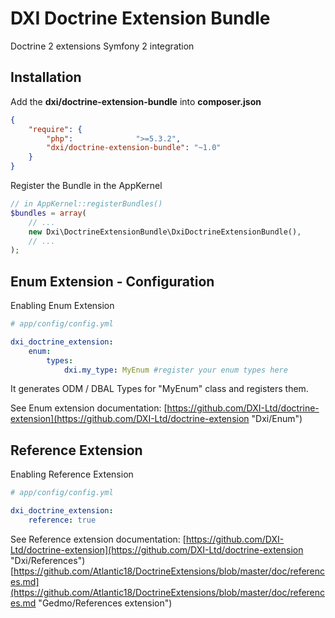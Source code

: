 # DXI Doctrine Extension Bundle

Doctrine 2 extensions Symfony 2 integration

## Installation

Add the **dxi/doctrine-extension-bundle** into **composer.json**

```json
{
    "require": {
        "php":              ">=5.3.2",
        "dxi/doctrine-extension-bundle": "~1.0"
    }
}
```

Register the Bundle in the AppKernel

```php
// in AppKernel::registerBundles()
$bundles = array(
    // ...
    new Dxi\DoctrineExtensionBundle\DxiDoctrineExtensionBundle(),
    // ...
);
```

## Enum Extension - Configuration

Enabling Enum Extension

```yaml
# app/config/config.yml

dxi_doctrine_extension:
    enum:
        types:
            dxi.my_type: MyEnum #register your enum types here
```

It generates ODM / DBAL Types for "MyEnum" class and registers them.

See Enum extension documentation:
[https://github.com/DXI-Ltd/doctrine-extension](https://github.com/DXI-Ltd/doctrine-extension "Dxi/Enum")

## Reference Extension

Enabling Reference Extension

```yaml
# app/config/config.yml

dxi_doctrine_extension:
    reference: true

```

See Reference extension documentation:
[https://github.com/DXI-Ltd/doctrine-extension](https://github.com/DXI-Ltd/doctrine-extension "Dxi/References")
[https://github.com/Atlantic18/DoctrineExtensions/blob/master/doc/references.md](https://github.com/Atlantic18/DoctrineExtensions/blob/master/doc/references.md "Gedmo/References extension")
